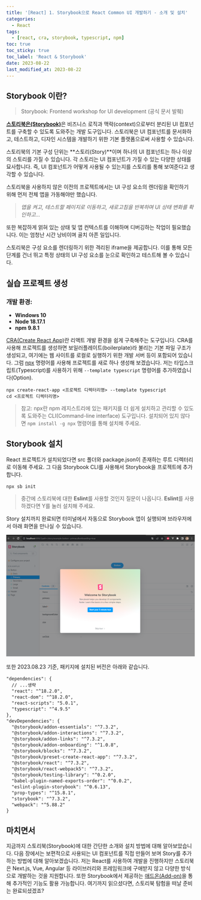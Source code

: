 ```yaml
---
title: '[React] 1. Storybook으로 React Common UI 개발하기 - 소개 및 설치'
categories:
  - React
tags:
  - [react, cra, storybook, typescript, npm]
toc: true
toc_sticky: true
toc_label: 'React & Storybook'
date: 2023-08-22
last_modified_at: 2023-08-22
---
```


## Storybook 이란?

> Storybook: Frontend workshop for UI development
> (공식 문서 발췌)

[**스토리북은(Storybook)**](https://storybook.js.org/)은 비즈니스 로직과 맥락(context)으로부터 분리된 UI 컴포넌트를 구축할 수 있도록 도와주는 개발 도구입니다. 스토리북은 UI 컴포넌트를 문서화하고, 테스트하고, 디자인 시스템을 개발하기 위한 기본 플랫폼으로써 사용할 수 있습니다.

스토리북의 기본 구성 단위는 **스토리(Story)**이며 하나의 UI 컴포넌트는 하나 이상의 스토리를 가질 수 있습니다. 각 스토리는 UI 컴포넌트가 가질 수 있는 다양한 상태를 묘사합니다. 즉, UI 컴포넌트가 어떻게 사용될 수 있는지를 스토리를 통해 보여준다고 생각할 수 있습니다.

스토리북을 사용하지 않은 이전의 프로젝트에서는 UI 구성 요소의 렌더링을 확인하기 위해 먼저 전체 앱을 가동해야만 했습니다.

> _앱을 켜고, 테스트할 페이지로 이동하고, 새로고침을 반복하며 UI 상태 변화를 확인하고..._

또한 복잡하게 얽혀 있는 상태 및 앱 컨텍스트를 이해하며 디버깅하는 작업이 필요했습니다. 이는 엄청난 시간 낭비이며 골치 아픈 일입니다.

스토리북은 구성 요소를 렌더링하기 위한 격리된 iframe을 제공합니다. 이를 통해 모든 단계를 건너 뛰고 특정 상태의 UI 구성 요소를 눈으로 확인하고 테스트해 볼 수 있습니다.

## 실습 프로젝트 생성

### 개발 환경:

- **Windows 10**
- **Node 18.17.1**
- **npm 9.8.1**

[CRA(Create React App)](https://create-react-app.dev/)란 리액트 개발 환경을 쉽게 구축해주는 도구입니다. CRA를 사용해 프로젝트를 생성하면 보일러플레이트(boilerplate)라 불리는 기본 파일 구조가 생성되고, 여기에는 웹 사이트를 로컬로 실행하기 위한 개발 서버 등이 포함되어 있습니다. 그럼 [npx](https://docs.npmjs.com/cli/v8/commands/npx) 명령어를 사용해 프로젝트를 새로 하나 생성해 보겠습니다. 저는 타입스크립트(Typescript)를 사용하기 위해 `--template typescript` 명령어를 추가하였습니다(Option).

```console
npx create-react-app <프로젝트 디렉터리명> --template typescript
cd <프로젝트 디렉터리명>
```

> 참고: npx란 npm 레지스트리에 있는 패키지를 더 쉽게 설치하고 관리할 수 있도록 도와주는 CLI(Command-line interface) 도구입니다. 설치되어 있지 않다면 `npm install -g npx` 명령어를 통해 설치해 주세요.

## Storybook 설치

React 프로젝트가 설치되었다면 src 폴더와 package.json이 존재하는 루트 디렉터리로 이동해 주세요. 그 다음 Storybook CLI를 사용해서 Storybook을 프로젝트에 추가합니다.

```console
npx sb init
```

> 중간에 스토리북에 대한 **Eslint**를 사용할 것인지 질문이 나옵니다. **Eslint**를 사용하겠다면 Y를 눌러 설치해 주세요.

Story 설치까지 완료되면 터미널에서 자동으로 Storybook 앱이 실행되며 브라우저에서 아래 화면을 만나실 수 있습니다.

![Storybook init](/assets/images/React/Storybook%20init.PNG)

또한 2023.08.23 기준, 패키지에 설치된 버전은 아래와 같습니다.

```jsonc
"dependencies": {
  // ...생략
  "react": "^18.2.0",
  "react-dom": "^18.2.0",
  "react-scripts": "5.0.1",
  "typescript": "^4.9.5"
},
"devDependencies": {
  "@storybook/addon-essentials": "^7.3.2",
  "@storybook/addon-interactions": "^7.3.2",
  "@storybook/addon-links": "^7.3.2",
  "@storybook/addon-onboarding": "^1.0.8",
  "@storybook/blocks": "^7.3.2",
  "@storybook/preset-create-react-app": "^7.3.2",
  "@storybook/react": "^7.3.2",
  "@storybook/react-webpack5": "^7.3.2",
  "@storybook/testing-library": "^0.2.0",
  "babel-plugin-named-exports-order": "^0.0.2",
  "eslint-plugin-storybook": "^0.6.13",
  "prop-types": "^15.8.1",
  "storybook": "^7.3.2",
  "webpack": "^5.88.2"
}
```

## 마치면서

지금까지 스토리북(Storybook)에 대한 간단한 소개와 설치 방법에 대해 알아보았습니다. 다음 장에서는 보편적으로 사용되는 UI 컴포넌트를 직접 만들어 보며 Story를 추가하는 방법에 대해 알아보겠습니다. 저는 React를 사용하여 개발을 진행하지만 스토리북은 Next.js, Vue, Angular 등 라이브러리와 프레임워크에 구애받지 않고 다양한 방식으로 개발하는 것을 지원합니다. 또한 Storybook에서 제공하는 [애드온(Add-on)](https://storybook.js.org/tutorials/intro-to-storybook/react/ko/using-addons/)을 통해 추가적인 기능도 활용 가능합니다. 여기까지 읽으셨다면, 스토리북 탐험을 떠날 준비는 완료되셨겠죠?
